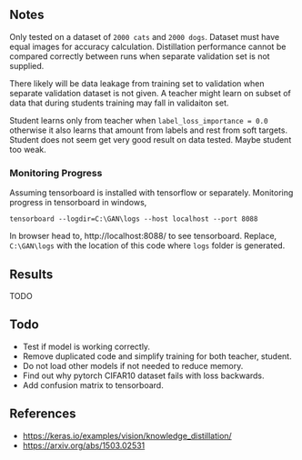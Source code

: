 ## Notes

Only tested on a dataset of `2000 cats` and `2000 dogs`. Dataset must have equal images for accuracy calculation. Distillation performance cannot be compared correctly between runs when separate validation set is not supplied.

There likely will be data leakage from training set to validation when separate validation dataset is not given. A teacher might learn on subset of data that during students training may fall in validaiton set.

Student learns only from teacher when `label_loss_importance = 0.0` otherwise it also learns that amount from labels and rest from soft targets. Student does not seem get very good result on data tested. Maybe student too weak.

### Monitoring Progress

Assuming tensorboard is installed with tensorflow or separately. Monitoring progress in tensorboard in windows,

```
tensorboard --logdir=C:\GAN\logs --host localhost --port 8088
```

In browser head to, http://localhost:8088/ to see tensorboard. Replace, `C:\GAN\logs` with the location of this code where `logs` folder is generated.



## Results

TODO

## Todo

- Test if model is working correctly.
- Remove duplicated code and simplify training for both teacher, student.
- Do not load other models if not needed to reduce memory.
- Find out why pytorch CIFAR10 dataset fails with loss backwards.
- Add confusion matrix to tensorboard.

## References

- https://keras.io/examples/vision/knowledge_distillation/
- https://arxiv.org/abs/1503.02531
